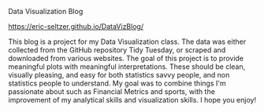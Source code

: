 Data Visualization Blog

<https://eric-seltzer.github.io/DataVizBlog/>

This blog is a project for my Data Visualization class. The data was either collected from the GitHub repository Tidy Tuesday, or scraped and downloaded from various websites. The goal of this project is to provide meaningful plots with meaningful interpretations. These should be clean, visually pleasing, and easy for both statistics savvy people, and non statistics people to understand. My goal was to combine things I'm passionate about such as Financial Metrics and sports, with the improvement of my analytical skills and visualization skills. I hope you enjoy!
